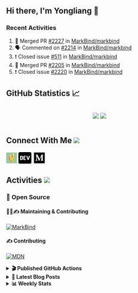 ## Hi there, I'm Yongliang 👋

### Recent Activities

<!--START_SECTION:activity-->
1. 🎉 Merged PR [#2227](https://github.com/MarkBind/markbind/pull/2227) in [MarkBind/markbind](https://github.com/MarkBind/markbind)
2. 🗣 Commented on [#2214](https://github.com/MarkBind/markbind/issues/2214) in [MarkBind/markbind](https://github.com/MarkBind/markbind)
3. ❗️ Closed issue [#511](https://github.com/MarkBind/markbind/issues/511) in [MarkBind/markbind](https://github.com/MarkBind/markbind)
4. 🎉 Merged PR [#2205](https://github.com/MarkBind/markbind/pull/2205) in [MarkBind/markbind](https://github.com/MarkBind/markbind)
5. ❗️ Closed issue [#2220](https://github.com/MarkBind/markbind/issues/2220) in [MarkBind/markbind](https://github.com/MarkBind/markbind)
<!--END_SECTION:activity-->

## GitHub Statistics :chart_with_upwards_trend:
<div align="center">
<div style="display: flex; align-items: center; justify-content: center;">

[![](https://github-readme-stats-tlylt.vercel.app/api?username=tlylt&show_icons=true&theme=tokyonight&hide_border=true&locale=en)](https://github.com/tlylt)
[![](https://github-readme-streak-stats.herokuapp.com/?user=tlylt&theme=tokyonight&hide_border=true)](https://github.com/tlylt)
</div>
</div>

## Connect With Me <img src="https://media.giphy.com/media/2wh5K5yE3ulp3xgYcG/giphy-downsized.gif" width="30">

<a href="https://www.yongliangliu.com/" target="_blank"><img align="center" src="static/site-icon.png" alt="yongliangliu.com" height="29" width="29" /></a>
<a href="https://dev.to/tlylt" target="_blank"><img align="center" src="static/dev-badge.svg" alt="dev.to/tlylt" height="35" width="35" /></a>
<a href="https://tlylt.medium.com" target="_blank"><img align="center" src="static/medium.png" alt="tlylt.medium.com" height="35" width="35" /></a>

## Activities <img src="https://media.giphy.com/media/WUlplcMpOCEmTGBtBW/giphy.gif" width="30">

### 🔭 Open Source

#### 👷‍♂️✍️ Maintaining & Contributing
[![MarkBind](https://github-readme-stats-tlylt.vercel.app/api/pin/?username=markbind&repo=markbind)](https://github.com/MarkBind/markbind)

#### ✍️ Contributing
[![MDN](https://github-readme-stats-tlylt.vercel.app/api/pin/?username=mdn&repo=content)](https://github.com/mdn/content)

<details>
<summary> <b>🎬 Published GitHub Actions </b> </summary>

[![install-graphviz](https://github-readme-stats-tlylt.vercel.app/api/pin/?username=tlylt&repo=install-graphviz)](https://github.com/tlylt/install-graphviz)

[![reposense-action](https://github-readme-stats-tlylt.vercel.app/api/pin/?username=tlylt&repo=reposense-action)](https://github.com/tlylt/reposense-action)

[![markbin-action](https://github-readme-stats-tlylt.vercel.app/api/pin/?username=markbind&repo=markbind-action)](https://github.com/MarkBind/markbind-action)

</details>

<details>
<summary> <b>📕 Latest Blog Posts</b> </summary>

<!-- BLOG-POST-LIST:START -->
- [Deploy a ChatGPT API Server in no time](https://www.yongliangliu.com/blog/chatgpt-nextjs-server/)
- [Creating a regex-based Markdown parser in TypeScript](https://www.yongliangliu.com/blog/rmark/)
- [Create VSCode Snippets for Markdown Blog Workflows](https://www.yongliangliu.com/blog/vscode-snippets/)
- [Brag Doc 2023](https://www.yongliangliu.com/blog/brag-doc-2023/)
- [My Journey into Open Source](https://www.yongliangliu.com/blog/my-journey-into-open-source/)
<!-- BLOG-POST-LIST:END -->

</details>

<details>
<summary> <b>📊 Weekly Stats</b> </summary>

<!--START_SECTION:waka-->
![Code Time](http://img.shields.io/badge/Code%20Time-873%20hrs%2056%20mins-blue)

**🐱 My GitHub Data** 

> 📦 607.4 kB Used in GitHub's Storage 
 > 
> 🏆 783 Contributions in the Year 2023
 > 
> 🚫 Not Opted to Hire
 > 
> 📜 166 Public Repositories 
 > 
> 🔑 31 Private Repositories 
 > 
**I'm an Early 🐤** 

```text
🌞 Morning                3734 commits        ███████░░░░░░░░░░░░░░░░░░   29.81 % 
🌆 Daytime                3304 commits        ███████░░░░░░░░░░░░░░░░░░   26.38 % 
🌃 Evening                4635 commits        █████████░░░░░░░░░░░░░░░░   37.01 % 
🌙 Night                  852 commits         ██░░░░░░░░░░░░░░░░░░░░░░░   06.80 % 
```
📅 **I'm Most Productive on Wednesday** 

```text
Monday                   1641 commits        ███░░░░░░░░░░░░░░░░░░░░░░   13.10 % 
Tuesday                  1900 commits        ████░░░░░░░░░░░░░░░░░░░░░   15.17 % 
Wednesday                2090 commits        ████░░░░░░░░░░░░░░░░░░░░░   16.69 % 
Thursday                 1622 commits        ███░░░░░░░░░░░░░░░░░░░░░░   12.95 % 
Friday                   1608 commits        ███░░░░░░░░░░░░░░░░░░░░░░   12.84 % 
Saturday                 1850 commits        ████░░░░░░░░░░░░░░░░░░░░░   14.77 % 
Sunday                   1814 commits        ████░░░░░░░░░░░░░░░░░░░░░   14.48 % 
```


📊 **This Week I Spent My Time On** 

```text
🕑︎ Time Zone: Asia/Singapore

💬 Programming Languages: 
Markdown                 4 hrs 18 mins       ██████████░░░░░░░░░░░░░░░   41.01 % 
C#                       2 hrs 6 mins        █████░░░░░░░░░░░░░░░░░░░░   20.15 % 
TypeScript               2 hrs               █████░░░░░░░░░░░░░░░░░░░░   19.07 % 
Java                     1 hr 15 mins        ███░░░░░░░░░░░░░░░░░░░░░░   11.94 % 
JSON                     20 mins             █░░░░░░░░░░░░░░░░░░░░░░░░   03.29 % 
```


 Last Updated on 20/03/2023 00:43:22 UTC
<!--END_SECTION:waka-->

</details>

